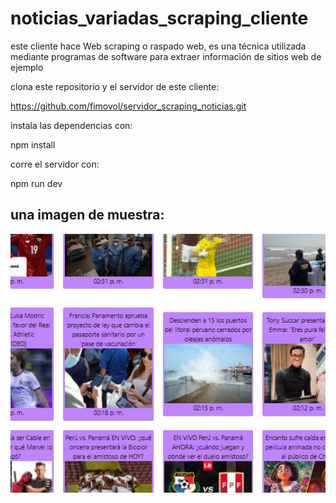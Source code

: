 # noticias_variadas_scraping_cliente
este cliente hace Web scraping o raspado web, es una técnica utilizada mediante programas de software para extraer información de sitios web de ejemplo

clona este repositorio y el servidor de este cliente:

https://github.com/fimovol/servidor_scraping_noticias.git

instala las dependencias con:

npm install

corre el servidor con:

npm run dev

## una imagen de muestra:

![imagen aqui](https://raw.githubusercontent.com/fimovol/portafolioj/master/src/fotos/scraping.jpg)
